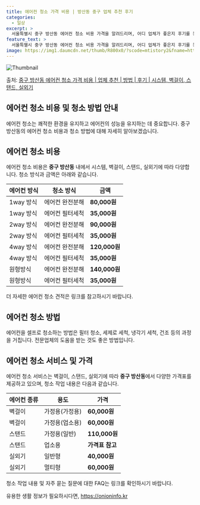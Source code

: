 ```yaml
---
title: 에어컨 청소 가격 비용 | 방산동 중구 업체 추천 후기
categories:
  - 일상
excerpt: >
  서울특별시 중구 방산동 에어컨 청소 비용 가격을 알려드리며, 어디 업체가 좋은지 후기를 통해 알아보겠습니다. 현재 글에서는 시스템, 벽걸이, 스탠드, 실외기 각각에 대해 청소 비용이 나와 있으니 참고하시면 되겠습니다. 에어컨 분해 청소 방법 보기 👈 클릭셀프 에어컨 청소 방법 보기👈 클릭중구 방산동 에어컨 청소 비용시스템에어컨 방식클리닝방식금액1way 방식에어컨 완전분해80,000원1way 방식에어컨 필터세척35,000원2way 방식에어컨 완전분해90,000원2way 방식에어컨 필터세척35,000원4way 방식에어컨 완전분해120,000원4way 방식에어컨 필터세척35,000원원형방식에어컨 완전분해140,000원원형방식에어컨 필터세척35,000원에어컨 청소 견적 샘플 보기 👈 클릭에어컨 냄새의 원인에어컨..
feature_text: >
  서울특별시 중구 방산동 에어컨 청소 비용 가격을 알려드리며, 어디 업체가 좋은지 후기를 통해 알아보겠습니다. 현재 글에서는 시스템, 벽걸이, 스탠드, 실외기 각각에 대해 청소 비용이 나와 있으니 참고하시면 되겠습니다. 에어컨 분해 청소 방법 보기 👈 클릭셀프 에어컨 청소 방법 보기👈 클릭중구 방산동 에어컨 청소 비용시스템에어컨 방식클리닝방식금액1way 방식에어컨 완전분해80,000원1way 방식에어컨 필터세척35,000원2way 방식에어컨 완전분해90,000원2way 방식에어컨 필터세척35,000원4way 방식에어컨 완전분해120,000원4way 방식에어컨 필터세척35,000원원형방식에어컨 완전분해140,000원원형방식에어컨 필터세척35,000원에어컨 청소 견적 샘플 보기 👈 클릭에어컨 냄새의 원인에어컨..
image: https://img1.daumcdn.net/thumb/R800x0/?scode=mtistory2&fname=https%3A%2F%2Fblog.kakaocdn.net%2Fdn%2FqOBh6%2FbtsHt1XBBzm%2FjpwfG2gpY2BklzTsD0Kh7k%2Fimg.webp
---
```


![Thumbnail](https://img1.daumcdn.net/thumb/R800x0/?scode=mtistory2&fname=https%3A%2F%2Fblog.kakaocdn.net%2Fdn%2FqOBh6%2FbtsHt1XBBzm%2FjpwfG2gpY2BklzTsD0Kh7k%2Fimg.webp)

<p>출처: <a href="https://onioninfo.kr/entry/%EC%A4%91%EA%B5%AC-%EB%B0%A9%EC%82%B0%EB%8F%99-%EC%97%90%EC%96%B4%EC%BB%A8-%EC%B2%AD%EC%86%8C-%EA%B0%80%EA%B2%A9-%EB%B9%84%EC%9A%A9-%EC%97%85%EC%B2%B4-%EC%B6%94%EC%B2%9C-%EB%B0%A9%EB%B2%95-%ED%9B%84%EA%B8%B0-%EC%8B%9C%EC%8A%A4%ED%85%9C-%EB%B2%BD%EA%B1%B8%EC%9D%B4-%EC%8A%A4%ED%83%A0%EB%93%9C-%EC%8B%A4%EC%99%B8%EA%B8%B0" rel="dofollow">중구 방산동 에어컨 청소 가격 비용 | 업체 추천 | 방법 | 후기 | 시스템, 벽걸이, 스탠드, 실외기</a> </p>

## 에어컨 청소 비용 및 청소 방법 안내

에어컨 청소는 쾌적한 환경을 유지하고 에어컨의 성능을 유지하는 데 중요합니다. 중구 방산동의 에어컨 청소 비용과 청소 방법에 대해 자세히
알아보겠습니다.

## 에어컨 청소 비용

에어컨 청소 비용은 **중구 방산동** 내에서 시스템, 벽걸이, 스탠드, 실외기에 따라 다양합니다. 청소 방식과 금액은 아래와 같습니다.

에어컨 방식 | 청소 방식 | 금액  
---|---|---  
1way 방식 | 에어컨 완전분해 | **80,000원**  
1way 방식 | 에어컨 필터세척 | **35,000원**  
2way 방식 | 에어컨 완전분해 | **90,000원**  
2way 방식 | 에어컨 필터세척 | **35,000원**  
4way 방식 | 에어컨 완전분해 | **120,000원**  
4way 방식 | 에어컨 필터세척 | **35,000원**  
원형방식 | 에어컨 완전분해 | **140,000원**  
원형방식 | 에어컨 필터세척 | **35,000원**  
  
더 자세한 에어컨 청소 견적은 링크를 참고하시기 바랍니다.

## 에어컨 청소 방법

에어컨을 셀프로 청소하는 방법은 필터 청소, 세제로 세척, 냉각기 세척, 건조 등의 과정을 거칩니다. 전문업체의 도움을 받는 것도 좋은
방법입니다.

## 에어컨 청소 서비스 및 가격

에어컨 청소 서비스는 벽걸이, 스탠드, 실외기에 따라 **중구 방산동**에서 다양한 가격표를 제공하고 있으며, 청소 작업 내용은 다음과
같습니다.

에어컨 종류 | 용도 | 가격  
---|---|---  
벽걸이 | 가정용(가정용) | **60,000원**  
벽걸이 | 가정용(업소용) | **60,000원**  
스탠드 | 가정용(일반) | **110,000원**  
스탠드 | 업소용 | **가격표 참고**  
실외기 | 일반형 | **40,000원**  
실외기 | 멀티형 | **60,000원**  
  
청소 작업 내용 및 자주 묻는 질문에 대한 FAQ는 링크를 확인하시기 바랍니다.



 

유용한 생활 정보가 필요하시다면, <a href="https://onioninfo.kr" rel="dofollow">https://onioninfo.kr</a>


